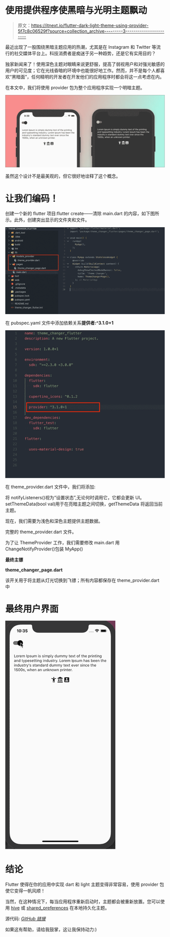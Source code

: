 # 使用提供程序使黑暗与光明主题飘动

> 原文：<https://itnext.io/flutter-dark-light-theme-using-provider-5f7c8c06529f?source=collection_archive---------3----------------------->

最近出现了一股围绕黑暗主题应用的热潮，尤其是在 Instagram 和 Twitter 等流行的社交媒体平台上。科技消费者是痴迷于另一种趋势，还是它有实用目的？

独家新闻来了！使用深色主题对眼睛来说更舒服，提高了弱视用户和对强光敏感的用户的可见度；它在光线昏暗的环境中也能很好地工作。然而，并不是每个人都喜欢“黑暗面”，任何精明的开发者在开发他们的应用程序时都会将这一点考虑在内。

在本文中，我们将使用 provider 包为整个应用程序实现一个明暗主题。

![](img/654152157ad80080f79b4c568535a870.png)

虽然这个设计不是最美观的，但它很好地诠释了这个概念。

# 让我们编码！

创建一个新的 flutter 项目:flutter create——清除 main.dart 的内容，如下图所示。此外，创建突出显示的文件夹和文件。

![](img/1e130a597d195b5dde113d59f7291a1a.png)

在 pubspec.yaml 文件中添加依赖关系**提供者:^3.1.0+1**

![](img/a50fcb8cd04afdade96f2d4dd04885b1.png)

在 theme_provider.dart 文件中，我们将添加:

将 notifyListeners()视为“设置状态”,无论何时调用它，它都会更新 UI。setThemeData(bool val)用于在亮暗主题之间切换，getThemeData 将返回当前主题。

现在，我们需要为浅色和深色主题提供主题数据。

完整的 theme_provider.dart 文件。

为了让 ThemeProvider 工作，我们需要修改 main.dart 用 ChangeNotifyProvider()包装 MyApp()

**最终主镖**

**theme_changer_page.dart**

该开关用于将主题从灯光切换到飞镖；所有内容都保存在 theme_provider.dart 中

# 最终用户界面

![](img/6c6fdca1f28576198abbdfc78fdfe62c.png)

# 结论

Flutter 使得在你的应用中实现 dart 和 light 主题变得非常容易，使用 provider 包使它变得一帆风顺！

当然，在这种情况下，每当应用程序重新启动时，主题都会被重新放置。您可以使用 [hive](https://pub.dev/packages/hive) 或 [shared_preferences](https://pub.dev/packages/shared_preferences) 在本地持久化主题。

源代码: [*GitHub 链接*](https://github.com/UrAvgDeveloper/theme_changer_flutter)

如果这有帮助，请给我鼓掌，这让我保持动力:)